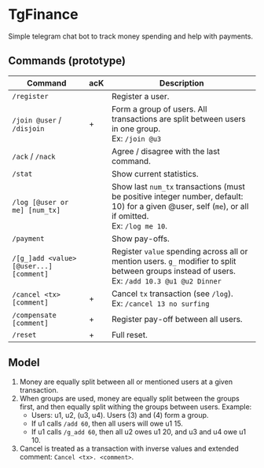 # TgFinance

Simple telegram chat bot to track money spending and help with payments.

## Commands (prototype)

Command                                 | acK | Description
--------------------------------------- | --- | ------------
`/register`                             |     | Register a user.
`/join @user` / `/disjoin`              |  +  | Form a group of users. All transactions are split between users in one group. <br> Ex: `/join @u3`
`/ack` / `/nack`                        |     | Agree / disagree with the last command.
`/stat`                                 |     | Show current statistics.
`/log [@user or me] [num_tx]`           |     | Show last `num_tx` transactions (must be positive integer number, default: 10) for a given @user, self (`me`), or all if omitted. <br> Ex: `/log me 10`.
`/payment`                              |     | Show pay-offs.
`/[g_]add <value> [@user...] [comment]` |     | Register `value` spending across all or mention users. `g_` modifier to split between groups instead of users. <br> Ex: `/add 10.3 @u1 @u2 Dinner`
`/cancel <tx> [comment]`                |  +  | Cancel `tx` transaction (see `/log`). <br> Ex: `/cancel 13 no surfing`
`/compensate [comment]`                 |  +  | Register pay-off between all users.
`/reset`                                |  +  | Full reset.

## Model

1. Money are equally split between all or mentioned users at a given transaction.
2. When groups are used, money are equally split between the groups first,
   and then equally split withing the groups between users. Example:
   - Users: u1, u2, (u3, u4). Users (3) and (4) form a group.
   - If u1 calls `/add 60`, then all users will owe u1 15.
   - If u1 calls `/g_add 60`, then all u2 owes u1 20, and u3 and u4 owe u1 10.
3. Cancel is treated as a transaction with inverse values and extended comment:
   `Cancel <tx>. <comment>`.
